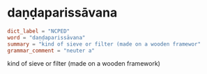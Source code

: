 # daṇḍaparissāvana

``` toml
dict_label = "NCPED"
word = "daṇḍaparissāvana"
summary = "kind of sieve or filter (made on a wooden framewor"
grammar_comment = "neuter a"
```

kind of sieve or filter (made on a wooden framework)

